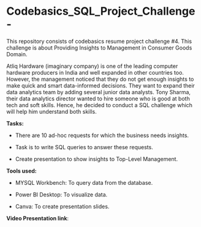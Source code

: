 # Codebasics_SQL_Project_Challenge-

This repository consists of codebasics resume project challenge #4. This challenge is about Providing Insights to Management in Consumer Goods Domain.

Atliq Hardware (imaginary company) is one of the leading computer hardware producers in India and well expanded in other countries too.
However, the management noticed that they do not get enough insights to make quick and smart data-informed decisions. They want to expand their data analytics team by adding several junior data analysts. Tony Sharma, their data analytics director wanted to hire someone who is good at both tech and soft skills. Hence, he decided to conduct a SQL challenge which will help him understand both skills.

**Tasks:** 

* There are 10 ad-hoc requests for which the business needs insights.

* Task is to write SQL queries to answer these requests.

* Create presentation to show insights to Top-Level Management.

**Tools used:**

* MYSQL Workbench: To query data from the database.

* Power BI Desktop: To visualize data.

* Canva: To create presentation slides.

**Video Presentation link**: 
